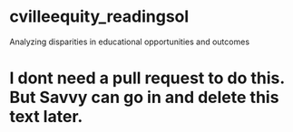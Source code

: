 # cvilleequity_readingsol
Analyzing disparities in educational opportunities and outcomes

# I dont need a pull request to do this. But Savvy can go in and delete this text later. 
